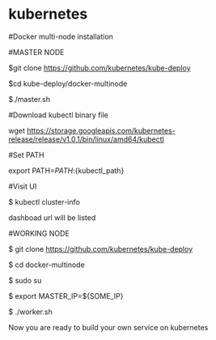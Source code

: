 # kubernetes

#Docker multi-node installation


#MASTER NODE

  $git clone https://github.com/kubernetes/kube-deploy
 
  $cd kube-deploy/docker-multinode
 
  $./master.sh


#Download kubectl binary file

  wget https://storage.googleapis.com/kubernetes-release/release/v1.0.1/bin/linux/amd64/kubectl


#Set PATH

  export PATH=$PATH:${kubectl_path}


#Visit UI

  $ kubectl cluster-info
  
  dashboad url will be listed


#WORKING NODE

  $ git clone https://github.com/kubernetes/kube-deploy
  
  $ cd docker-multinode
  
  $ sudo su
  
  $ export MASTER_IP=${SOME_IP}
  
  $ ./worker.sh


Now you are ready to build your own service on kubernetes 
